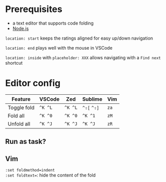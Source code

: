 # Prerequisites

- a text editor that supports code folding
- [Node.js](https://nodejs.org/en/download)

`location: start` keeps the ratings aligned for easy up/down navigation

`location: end` plays well with the mouse in VSCode

`location: inside` with `placeholder: XXX` allows navigating with a `Find next` shortcut

# Editor config

| Feature     | VSCode  | Zed     | Sublime     | Vim  |
| ----------- | ------- | ------- | ----------- | ---- |
| Toggle fold | `^K ^L` | `^K ^L` | `^⇧[` `^⇧]` | `za` |
| Fold all    | `^K ^0` | `^K ^0` | `^K ^1`     | `zM` |
| Unfold all  | `^K ^J` | `^K ^J` | `^K ^J`     | `zR` |

## Run as task?

## Vim

`:set foldmethod=indent`  
`:set foldtext=`: hide the content of the fold
